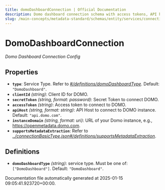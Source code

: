 ```yaml
---
title: domoDashboardConnection | Official Documentation
description: Domo dashboard connection schema with access tokens, API host, and collection-level configs.
slug: /main-concepts/metadata-standard/schemas/entity/services/connections/dashboard/domodashboardconnection
---
```


# DomoDashboardConnection

*Domo Dashboard Connection Config*

## Properties

- **`type`**: Service Type. Refer to *[#/definitions/domoDashboardType](#definitions/domoDashboardType)*. Default: `"DomoDashboard"`.
- **`clientId`** *(string)*: Client ID for DOMO.
- **`secretToken`** *(string, format: password)*: Secret Token to connect DOMO.
- **`accessToken`** *(string)*: Access token to connect to DOMO.
- **`apiHost`** *(string, format: string)*: API Host to connect to DOMO instance. Default: `"api.domo.com"`.
- **`instanceDomain`** *(string, format: uri)*: URL of your Domo instance, e.g., https://openmetadata.domo.com.
- **`supportsMetadataExtraction`**: Refer to *[../connectionBasicType.json#/definitions/supportsMetadataExtraction](#/connectionBasicType.json#/definitions/supportsMetadataExtraction)*.
## Definitions

- **`domoDashboardType`** *(string)*:  service type. Must be one of: `["DomoDashboard"]`. Default: `"DomoDashboard"`.


Documentation file automatically generated at 2025-01-15 09:05:41.923720+00:00.
